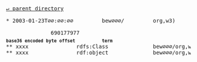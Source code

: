 <pre>
  <a href="../">&#x21b5; parent directory</a>
  
  * 2003-01-23T∅∅:∅∅:∅∅&#x0009;&#x0009;bew∅∅∅/&#x0009;&#x0009;org,w3)&#x0009;&#x0009;TR/2003/WD-rdf-schema-20030123

  &#x0009;&#x0009;690177977
  <sub><b>base36 encoded byte offset</b></sub>&#x0009;<sub><b>term</b></sub>
  ** xxxx&#x0009;&#x0009;rdfs:Class&#x0009;&#x0009;bew∅∅∅/org,w3)/TR/2003/WD-rdf-schema-20030123/xxxx
  ** xxxx&#x0009;&#x0009;rdf:object&#x0009;&#x0009;bew∅∅∅/org,w3)/TR/2003/WD-rdf-schema-20030123/xxxx
</pre>
